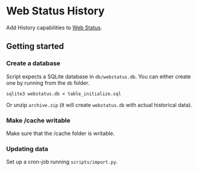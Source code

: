 # Web Status History

Add History capabilities to [Web Status](https://github.com/mozilla-l10n/webstatus).

## Getting started

### Create a database
Script expects a SQLite database in `db/webstatus.db`. You can either create one by running from the `db` folder.

```
sqlite3 webstatus.db < table_initialize.sql
```

Or unzip `archive.zip` (it will create `webstatus.db` with actual historical data).

### Make /cache writable
Make sure that the /cache folder is writable.

### Updating data
Set up a cron-job running `scripts/import.py`.

